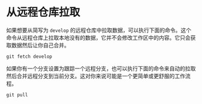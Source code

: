 # 从远程仓库拉取

如果想要从简写为 `develop` 的远程仓库中拉取数据，可以执行下面的命令。这个命令从远程仓库上拉取本地没有的数据，它并不会修改工作区中的内容。它只会获取数据然后让你自己合并。

```shell
git fetch develop
```

如果你有一个分支设置为跟踪一个远程分支，也可以执行下面的命令来自动的拉取然后合并远程分支到当前分支。这对你来说可能是一个更简单或更舒服的工作流程。

```shell
git pull
```

